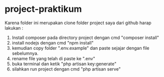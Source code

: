 # project-praktikum

Karena folder ini merupakan clone folder project saya dari github harap lakukan :

1. Install composer pada directory project dengan cmd "composer install"
2. install nodejs dengan cmd "npm install"
3. kemudian copy folder ".env.example" dan paste sejajar dengan file sebelumnya.
4. rename file yang telah di paste ke ".env"
5. buka terminal dan ketik "php artisan key:generate"
6. silahkan run project dengan cmd "php artisan serve"
